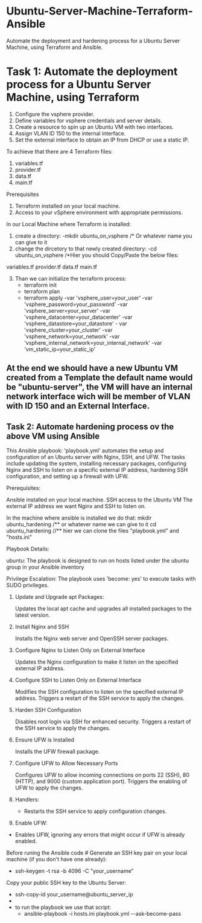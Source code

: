 # Ubuntu-Server-Machine-Terraform-Ansible
Automate the deployment and hardening process for a Ubuntu Server Machine, using Terraform and Ansible.

# Task 1: Automate the deployment process for a Ubuntu Server Machine, using Terraform

1. Configure the vsphere provider.
2. Define variables for vsphere credentials and server details.
3. Create a resource to spin up an Ubuntu VM with two interfaces.
4. Assign VLAN ID 150 to the internal interface.
5. Set the external interface to obtain an IP from DHCP or use a static IP.

To achieve that there are 4 Terraform files:
 1. variables.tf
 2. provider.tf
 3. data.tf
 4. main.tf

Prerequisites

1. Terraform installed on your local machine.
2. Access to your vSphere environment with appropriate permissions.

In our Local Machine where Terraform is installed:
1. create a directory:
     -mkdir ubuntu_on_vsphere /* Or whatever name you can give to it
2. change the dircetory to that newly created directory:
    -cd ubuntu_on_vsphere  /*Hier you should Copy/Paste the below files: 
 
 variables.tf
 provider.tf
 data.tf
 main.tf


3. Than we can initialize the terraform process:
    - terraform init
    - terraform plan
    - terraform apply -var 'vsphere_user=your_user' -var 'vsphere_password=your_password' -var 'vsphere_server=your_server' -var 'vsphere_datacenter=your_datacenter' -var 'vsphere_datastore=your_datastore' -       var 'vsphere_cluster=your_cluster' -var 'vsphere_network=your_network' -var 'vsphere_internal_network=your_internal_network' -var 'vm_static_ip=your_static_ip'

At the end we should have a new Ubuntu VM created from a Template the default name would be "ubuntu-server", the VM will have an internal network interface wich will be member of VLAN with ID 150 and an External Interface.
------------------------
Task 2: Automate hardening process ov the above VM using Ansible
-----------------------------------------------------------------
This Ansible playbook: 'playbook.yml' automates the setup and configuration of an Ubuntu server with Nginx, SSH, and UFW. The tasks include updating the system, 
installing necessary packages, configuring Nginx and SSH to listen on a specific external IP address, hardening SSH configuration, and setting up a firewall with UFW.

Prerequisites:

Ansible installed on your local machine.
SSH access to the Ubuntu VM
The external IP address we want Nginx and SSH to listen on.

In the machine where ansible is installed we do that:
 mkdir ubuntu_hardening /** or whatever name we can give to it
 cd ubuntu_hardening //** hier we can clone the files "playbook.yml" and "hosts.ini"

Playbook Details:

ubuntu: The playbook is designed to run on hosts listed under the ubuntu group in your Ansible inventory

Privilege Escalation:
The playbook uses 'become: yes' to execute tasks with SUDO privileges.

1. Update and Upgrade apt Packages:

   Updates the local apt cache and upgrades all installed packages to the latest version.

2. Install Nginx and SSH

   Installs the Nginx web server and OpenSSH server packages.

3. Configure Nginx to Listen Only on External Interface

   Updates the Nginx configuration to make it listen on the specified external IP address.

4. Configure SSH to Listen Only on External Interface

    Modifies the SSH configuration to listen on the specified external IP address.
    Triggers a restart of the SSH service to apply the changes.

5. Harden SSH Configuration

   Disables root login via SSH for enhanced security.
   Triggers a restart of the SSH service to apply the changes.

6. Ensure UFW is Installed

   Installs the UFW firewall package.

7. Configure UFW to Allow Necessary Ports

    Configures UFW to allow incoming connections on ports 22 (SSH), 80 (HTTP), and 9000 (custom application port).
    Triggers the enabling of UFW to apply the changes.

8. Handlers:
   - Restarts the SSH service to apply configuration changes.

9. Enable UFW:
  - Enables UFW, ignoring any errors that might occur if UFW is already enabled.
  
Before runing the Ansible code # Generate an SSH key pair on your local machine (if you don't have one already):
 - ssh-keygen -t rsa -b 4096 -C "your_username"

Copy your public SSH key to the Ubuntu Server:
 - ssh-copy-id your_username@ubuntu_server_ip
 - 
- to run the playbook we use that script:
   - ansible-playbook -i hosts.ini playbook.yml --ask-become-pass
